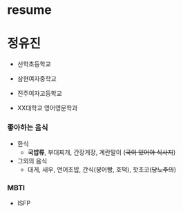 # resume

# 정유진

- 선학초등학교

- 삼현여자중학교

- 진주여자고등학교

- XX대학교 영어영문학과

### 좋아하는 음식

  - 한식
    - **국밥류**, 부대찌개, 간장게장, 계란말이 (~~국이 있어야 식사지~~)
  - 그외의 음식
    - 대게, 새우, 연어초밥, 간식(붕어빵, 호떡), 핫초코(~~당뇨주의~~)
<!--밥에는 국이 필수-->

### MBTI
- ISFP
